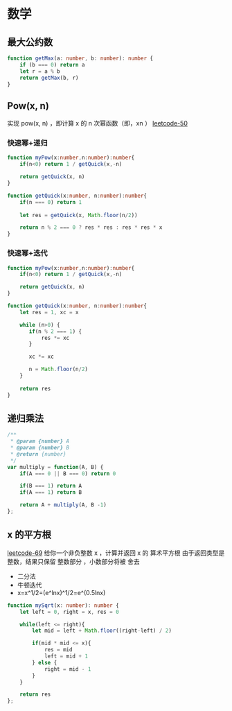 # 数学

## 最大公约数
```ts
function getMax(a: number, b: number): number {
    if (b === 0) return a
    let r = a % b
    return getMax(b, r)
}
```

## Pow(x, n)
实现 pow(x, n) ，即计算 x 的 n 次幂函数（即，xn ）
[leetcode-50](https://leetcode.cn/problems/powx-n/)

### 快速幂+递归
```ts
function myPow(x:number,n:number):number{
    if(n<0) return 1 / getQuick(x,-n)

    return getQuick(x, n)
}

function getQuick(x:number, n:number):number{
    if(n === 0) return 1
    
    let res = getQuick(x, Math.floor(n/2))

    return n % 2 === 0 ? res * res : res * res * x 
}
```

### 快速幂+迭代
```ts
function myPow(x:number,n:number):number{
    if(n<0) return 1 / getQuick(x,-n)

    return getQuick(x, n)
}

function getQuick(x:number, n:number):number{
    let res = 1, xc = x

    while (n>0) {
       if(n % 2 === 1) {
           res *= xc
       } 

       xc *= xc

       n = Math.floor(n/2)
    }
    
    return res
}
```

## 递归乘法
```ts
/**
 * @param {number} A
 * @param {number} B
 * @return {number}
 */
var multiply = function(A, B) {
    if(A === 0 || B === 0) return 0

    if(B === 1) return A
    if(A === 1) return B

    return A + multiply(A, B -1)
};
```

## x 的平方根 
[leetcode-69](https://leetcode.cn/problems/sqrtx/)
给你一个非负整数 x ，计算并返回 x 的 算术平方根
由于返回类型是整数，结果只保留 整数部分 ，小数部分将被 舍去

- 二分法
- 牛顿迭代
- x=x^1/2=(e^lnx)^1/2=e^(0.5lnx)
```ts
function mySqrt(x: number): number {
    let left = 0, right = x, res = 0

    while(left <= right){
        let mid = left + Math.floor((right-left) / 2)

        if(mid * mid <= x){
            res = mid
            left = mid + 1
        } else {
            right = mid - 1
        }
    }

    return res
};
```